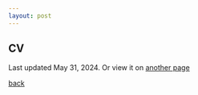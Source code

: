 ```yaml
---
layout: post
---
```


## CV

Last updated May 31, 2024. Or view it on <a href="https://github.com/asmarcheva/CV/blob/f7328bbc1bdfe72de99992dd78afd6d8de7af8d9/Marcheva_CV.pdf">another page</a>
 
<object data="./assets/Marcheva_CV.pdf" width="700" height="900" type='application/pdf'></object>

[back](./)
